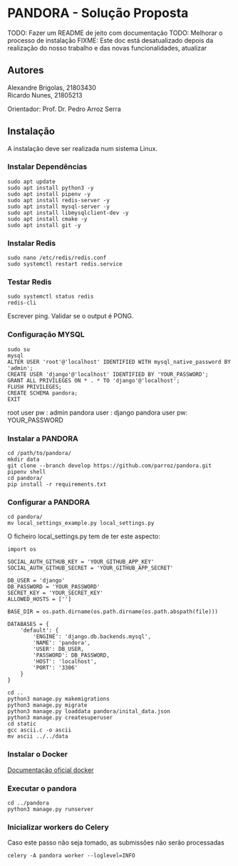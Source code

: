 # PANDORA - Solução Proposta
TODO: Fazer um README de jeito com documentação
TODO: Melhorar o processo de instalação
FIXME: Este doc está desatualizado depois da realização do nosso trabalho e das novas funcionalidades, atualizar
## Autores
Alexandre Brigolas, 21803430  
Ricardo Nunes, 21805213  

Orientador: Prof. Dr. Pedro Arroz Serra
## Instalação
A instalação deve ser realizada num sistema Linux.


### Instalar Dependências
```
sudo apt update  
sudo apt install python3 -y  
sudo apt install pipenv -y  
sudo apt install redis-server -y  
sudo apt install mysql-server -y  
sudo apt install libmysqlclient-dev -y  
sudo apt install cmake -y  
sudo apt install git -y  
```
### Instalar Redis
```
sudo nano /etc/redis/redis.conf
sudo systemctl restart redis.service
```
### Testar Redis 
```
sudo systemctl status redis
redis-cli
```
Escrever ping. Validar se o output é PONG.
### Configuração MYSQL
```
sudo su
mysql
ALTER USER 'root'@'localhost' IDENTIFIED WITH mysql_native_password BY 'admin';
CREATE USER 'django'@'localhost' IDENTIFIED BY 'YOUR_PASSWORD';
GRANT ALL PRIVILEGES ON * . * TO 'django'@'localhost';
FLUSH PRIVILEGES;
CREATE SCHEMA pandora;
EXIT
```
root user pw   : admin
pandora user   : django
pandora user pw: YOUR_PASSWORD
### Instalar a PANDORA
```
cd /path/to/pandora/
mkdir data
git clone --branch develop https://github.com/parroz/pandora.git
pipenv shell
cd pandora/
pip install -r requirements.txt
```
### Configurar a PANDORA
```
cd pandora/
mv local_settings_example.py local_settings.py
```
O ficheiro local_settings.py tem de ter este aspecto:
```
import os

SOCIAL_AUTH_GITHUB_KEY = 'YOUR_GITHUB_APP_KEY'
SOCIAL_AUTH_GITHUB_SECRET = 'YOUR_GITHUB_APP_SECRET'

DB_USER = 'django'
DB_PASSWORD = 'YOUR_PASSWORD'
SECRET_KEY = 'YOUR_SECRET_KEY'
ALLOWED_HOSTS = ['']

BASE_DIR = os.path.dirname(os.path.dirname(os.path.abspath(file)))

DATABASES = {
    'default': {
        'ENGINE': 'django.db.backends.mysql',
        'NAME': 'pandora',
        'USER': DB_USER,
        'PASSWORD': DB_PASSWORD,
        'HOST': 'localhost',
        'PORT': '3306'
    }
}
```
```
cd ..
python3 manage.py makemigrations
python3 manage.py migrate
python3 manage.py loaddata pandora/inital_data.json
python3 manage.py createsuperuser
cd static
gcc ascii.c -o ascii
mv ascii ../../data
```
### Instalar o Docker
[Documentação oficial docker](https://docs.docker.com/get-docker/)
### Executar o pandora
```
cd ../pandora
python3 manage.py runserver
```
### Inicializar workers do Celery
Caso este passo não seja tomado, as submissões não serão processadas
```
celery -A pandora worker --loglevel=INFO
```